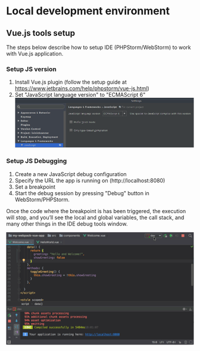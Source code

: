 # Local development environment

## Vue.js tools setup 

The steps below describe how to setup IDE (PHPStorm/WebStorm) to work with 
Vue.js application.

### Setup JS version 
1. Install Vue.js plugin (follow the setup guide at  https://www.jetbrains.com/help/phpstorm/vue-js.html)
2. Set "JavaScript language version" to "ECMAScript 6" 
![Screenshot of PHPStorm settings window](../../assets/tools-phpstorm-js-version.png)

### Setup JS Debugging
1. Create a new JavaScript debug configuration
2. Specify the URL the app is running on (http://localhost:8080)
3. Set a breakpoint 
4. Start the debug session by pressing "Debug" button in WebStorm/PHPStorm.

Once the code where the breakpoint is has been triggered, the execution will
stop, and you’ll see the local and global variables, the call stack, and many
other things in the IDE debug tools window.

![Screecast of debugging session running in PHPStorm window](../../assets/tools-phpstorm-debugging-vue-app.gif)
